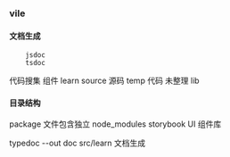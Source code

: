 ### vile
#### 文档生成
        jsdoc
        tsdoc
代码搜集
  组件
  learn
  source 源码
  temp 代码
  未整理
lib






#### 目录结构
package 文件包含独立 node_modules
  storybook UI 组件库





  typedoc --out doc src/learn  文档生成